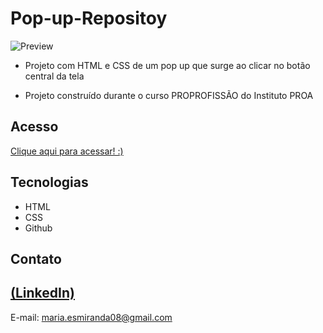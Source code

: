 # Pop-up-Repositoy

![Preview](https://github.com/MaduSales/Pop-up-Repositoy/assets/166547195/42e71619-bb54-4252-a8e4-68b464f64918)

- Projeto com HTML e CSS de um pop up que surge ao clicar no botão central da tela

 - Projeto construído durante o curso PROPROFISSÃO do Instituto PROA

## Acesso
 [Clique aqui para acessar! :)](https://madusales.github.io/Pop-up-Repositoy/)

## Tecnologias

- HTML
- CSS
- Github

## Contato
[(LinkedIn)](www.linkedin.com/in/maria-eduarda-de-sales-78a04221b)
-----
E-mail: maria.esmiranda08@gmail.com
